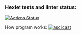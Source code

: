 ### Hexlet tests and linter status:
[![Actions Status](https://github.com/nikbyar/python-project-lvl2/workflows/hexlet-check/badge.svg)](https://github.com/nikbyar/python-project-lvl2/actions)

How program works:
[![asciicast](https://asciinema.org/a/578635.svg)](https://asciinema.org/a/578635)